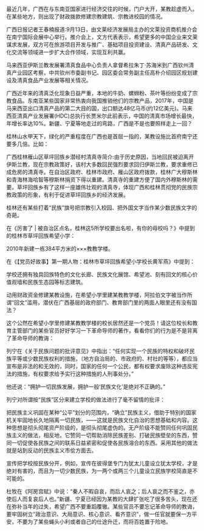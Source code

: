 
最近几年，广西在与东南亚国家进行经济交往的时候，门户大开，某教趁虚而入。在某些地方，则出现了财政拨款修建宗教建筑、宗教进校园的情况。

广西日报记者王春楠报道:9月13日，由文莱经济发展局主办的文莱投资商机推介会在南宁国际会展中心举行。推介会上，文方代表表示，希望更多的中国企业来文莱谋求发展，双方可在旅游项目开发与推广、基础项目投资建设、清真产品研发、文化交流等领域进一步扩大合作领域，实现互利共赢。

马来西亚伊斯兰教发展署清真食品中心负责人拿督希拉朱丁·苏海米到广西钦州清真产业园区考察，中共钦州市委副书记、园区委会常务副主任高朴介绍园区规划建设及清真食品产业发展等相关情况。

广西近年来的清真泛化现象日益严重，本地的牛奶、螺蛳粉、茶叶等纷纷变成了宗教食品。东南亚某些国家非常热衷向我国推销他们的宗教产品，2017年，中国是马来西亚出口清真产品的第二大目的国，出口额达48亿马币(约12亿美元)。马来西亚清真产业发展署(HDC)总执行长贾米尔此前表示，中国的清真市场增长最快，年增长率达10%。新疆、宁夏等地走过的弯路，广西是不是也要照样走上一回？

桂林山水甲天下，绿化的严重程度在广西也是首屈一指的，某教设施比首府南宁还要多几倍。比如：

广西桂林雁山区草坪回族乡潜经村清真寺简介:由于历史原因，当地回民被迫离开伊斯兰教，现在宗教政策好，该村大多数回民强烈要求回归伊斯兰教，要求重修已成危房的清真寺。在自治区政府、桂林市政府、雁山区政府拨款，桂林广大穆斯林和青海林海哈智等穆斯林捐资下得以重建。清真寺的重建方便了国内外穆斯林的需要。草坪回族乡有了这样一座雄伟壮观的清真寺，体现广西和桂林贯彻党的民族宗教政策的形象，有利于促进草坪回族乡的经济发展。

桂林还有某些打着“民族”旗号把宗教引入校园、把外国文字当作某少数民族文字的奇葩。

在《厉害了 | 被自治区点名，桂林这5所学校要出名啦，有你的母校吗？》中提到的桂林市草坪回族希望小学：

2010年新建一栋384平方米的×××教教学楼。

在《【党员好故事】第一期人物：桂林市草坪回族希望小学校长黄军燕》中提到：

学校还拥有独具回族特色的文化长廊、民族文化展馆、希望池、刻有回文的核心价值观墙和民族生态园等标志建筑。

动用财政资金修建某教设施，在希望小学里建某教教学楼，阿拉伯文字被当作所谓“回文”滥用，潜伏在广西基层的政府部门、教育部门里的两面人眼里还有没有国法？

这个公然在希望小学里修建某教教学楼的校长居然还是一个党员！请这位校长和教育主管部门的某些官员好好学习一下革命导师的著作，看看你们的行为是不是背离了革命导师的教诲：

列宁在《关于民族问题的批评意见》中指出：“任何实现一个民族的特权和破坏民族平等或少数民族权利的措施，（地方自治局的、市政府的、村社的等等），都应当宣布是非法的和无效的，同时，国家的任何一个公民，都有权要求废除这种违反宪法的措施，有权要求给予实行这种措施的人刑事处分。”

他还说：“拥护一切民族发展，拥护一般‘民族文化’是绝对不正确的。”

列宁对所谓按“民族”区分来建立学校的做法进行了毫不留情的批评：

把民族主义巩固在某种“公平”划分的范围内，“确立”民族主义，借助于特别的国家机关牢固地长久地隔离一切民族，——这就是民族文化自治的思想基础和内容。这种思想是彻头彻尾资产阶级的，是彻头彻尾虚伪的。无产阶级不能赞同任何巩固民族主义的做法，相反地，它赞同一切帮助消除民族差别、打破民族壁垒的东西，赞同一切促使各民族之间的联系日益紧密和促使各民族溶合的东西。采用其他的做法就是站到反动的民族主义市侩方面去。

宣传把学校按民族分开，例如，宣传在彼得堡专门为犹太儿童设立犹太学校，才是绝对有害的，而且为一切少数民族，为一两个或两三个儿童设立民族学校简直是不可能的。

杜牧在《阿房宫赋》中说：“秦人不暇自哀，而后人哀之；后人哀之而不鉴之，亦使后人而复哀后人也。”新疆、宁夏已经因为某教的大肆扩张吃了很多苦头，现在还在弥补当年的过失，希望广西不要重蹈覆辙。某些官员不要忘记革命导师的教诲，要牢固树立“政治意识、大局意识、核心意识、看齐意识”，做一任官就要保一方平安，不要为了某些蝇头小利或者自己的仕途升迁，而将百姓置于险地。
